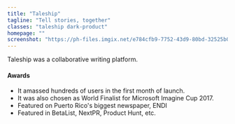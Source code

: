 ```yaml
---
title: "Taleship"
tagline: "Tell stories, together"
classes: "taleship dark-product"
homepage: ""
screenshot: "https://ph-files.imgix.net/e784cfb9-7752-43d9-80bd-32525b0992b2?auto=format&auto=compress&codec=mozjpeg&cs=strip"
---
```


Taleship was a collaborative writing platform.

#### Awards
- It amassed hundreds of users in the first month of launch.
- It was also chosen as World Finalist for Microsoft Imagine Cup 2017.
- Featured on Puerto Rico's biggest newspaper, ENDI
- Featured in BetaList, NextPR, Product Hunt, etc.